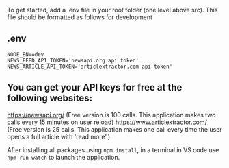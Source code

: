 To get started, add a .env file in your root folder (one level above src). This file should be formatted as follows for development

## .env
```
NODE_ENV=dev
NEWS_FEED_API_TOKEN='newsapi.org api token'
NEWS_ARTICLE_API_TOKEN='articlextractor.com api token'
```

## You can get your API keys for free at the following websites:
https://newsapi.org/ (Free version is 100 calls. This application makes two calls every 15 minutes on user reload)
https://www.articlextractor.com/ (Free version is 25 calls. This application makes one call every time the user opens a full article with 'read more'.)

After installing all packages using `npm install`, in a terminal in VS code use `npm run watch` to launch the application.
